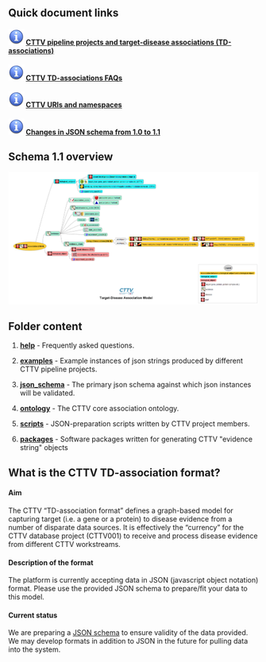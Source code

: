 ## Quick document links

#### ![info](help/images/info.gif) [**CTTV pipeline projects and target-disease associations (TD-associations)**](json_schema/project_tracker.md)

#### ![info](help/images/info.gif) [**CTTV TD-associations FAQs**](help/README.md)

#### ![info](help/images/info.gif) [**CTTV URIs and namespaces**](json_schema/cttv_uris_namespaces.md)

#### ![info](help/images/info.gif) [**Changes in JSON schema from 1.0 to 1.1**](changes/version_changes.md)

## Schema 1.1 overview

![CTTV schema 1.1](help/images/schema_1.1.png)

## Folder content

1. [**help**](./help/)	- Frequently asked questions.

1. [**examples**](./examples/)	- Example instances of json strings produced by different CTTV pipeline projects.

1. [**json_schema**](./json_schema/) - The primary json schema against which json instances will be validated.

1. [**ontology**](./ontology/) - The CTTV core association ontology.

1. [**scripts**](./scripts/) - JSON-preparation scripts written by CTTV project members.

1. [**packages**](./packages/) - Software packages written for generating CTTV "evidence string" objects

## What is the CTTV TD-association format?



#### Aim



The CTTV “TD-association format” defines a graph-based model for capturing target (i.e. a gene or a protein) to disease evidence from a number of disparate data sources. It is effectively the “currency” for the CTTV database project (CTTV001) to receive and process disease evidence from different CTTV workstreams.



#### Description of the format



The platform is currently accepting data in JSON (javascript object notation) format. Please use the provided JSON schema to prepare/fit your data to this model.



#### Current status



We are preparing a [JSON schema](./json_schema) to ensure validity of the data provided. We may develop formats in addition to JSON in the future for pulling data into the system.